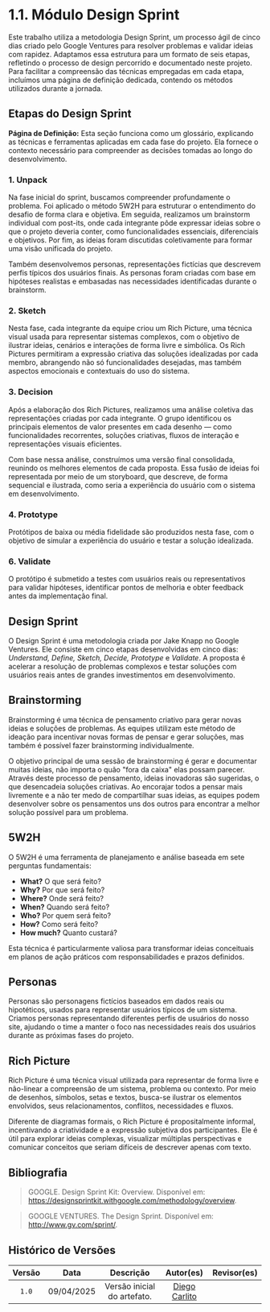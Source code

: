 # 1.1. Módulo Design Sprint

Este trabalho utiliza a metodologia Design Sprint, um processo ágil de cinco dias criado pelo Google Ventures para resolver problemas e validar ideias com rapidez. Adaptamos essa estrutura para um formato de seis etapas, refletindo o processo de design percorrido e documentado neste projeto. Para facilitar a compreensão das técnicas empregadas em cada etapa, incluímos uma página de definição dedicada, contendo os métodos utilizados durante a jornada.

## Etapas do Design Sprint

**Página de Definição:** Esta seção funciona como um glossário, explicando as técnicas e ferramentas aplicadas em cada fase do projeto. Ela fornece o contexto necessário para compreender as decisões tomadas ao longo do desenvolvimento.

### 1. Unpack

Na fase inicial do sprint, buscamos compreender profundamente o problema. Foi aplicado o método 5W2H para estruturar o entendimento do desafio de forma clara e objetiva. Em seguida, realizamos um brainstorm individual com post-its, onde cada integrante pôde expressar ideias sobre o que o projeto deveria conter, como funcionalidades essenciais, diferenciais e objetivos. Por fim, as ideias foram discutidas coletivamente para formar uma visão unificada do projeto.

Também desenvolvemos personas, representações fictícias que descrevem perfis típicos dos usuários finais. As personas foram criadas com base em hipóteses realistas e embasadas nas necessidades identificadas durante o brainstorm.

### 2. Sketch

Nesta fase, cada integrante da equipe criou um Rich Picture, uma técnica visual usada para representar sistemas complexos, com o objetivo de ilustrar ideias, cenários e interações de forma livre e simbólica. Os Rich Pictures permitiram a expressão criativa das soluções idealizadas por cada membro, abrangendo não só funcionalidades desejadas, mas também aspectos emocionais e contextuais do uso do sistema.

### 3. Decision

Após a elaboração dos Rich Pictures, realizamos uma análise coletiva das representações criadas por cada integrante. O grupo identificou os principais elementos de valor presentes em cada desenho — como funcionalidades recorrentes, soluções criativas, fluxos de interação e representações visuais eficientes.

Com base nessa análise, construímos uma versão final consolidada, reunindo os melhores elementos de cada proposta. Essa fusão de ideias foi representada por meio de um storyboard, que descreve, de forma sequencial e ilustrada, como seria a experiência do usuário com o sistema em desenvolvimento.

### 4. Prototype

Protótipos de baixa ou média fidelidade são produzidos nesta fase, com o objetivo de simular a experiência do usuário e testar a solução idealizada.

### 6. Validate

O protótipo é submetido a testes com usuários reais ou representativos para validar hipóteses, identificar pontos de melhoria e obter feedback antes da implementação final.


## Design Sprint

O Design Sprint é uma metodologia criada por Jake Knapp no Google Ventures. Ele consiste em cinco etapas desenvolvidas em cinco dias: *Understand, Define, Sketch, Decide, Prototype* e *Validate*. A proposta é acelerar a resolução de problemas complexos e testar soluções com usuários reais antes de grandes investimentos em desenvolvimento.

## Brainstorming

Brainstorming é uma técnica de pensamento criativo para gerar novas ideias e soluções de problemas. As equipes utilizam este método de ideação para incentivar novas formas de pensar e gerar soluções, mas também é possível fazer brainstorming individualmente.

O objetivo principal de uma sessão de brainstorming é gerar e documentar muitas ideias, não importa o quão "fora da caixa" elas possam parecer. Através deste processo de pensamento, ideias inovadoras são sugeridas, o que desencadeia soluções criativas. Ao encorajar todos a pensar mais livremente e a não ter medo de compartilhar suas ideias, as equipes podem desenvolver sobre os pensamentos uns dos outros para encontrar a melhor solução possível para um problema.

## 5W2H

O 5W2H é uma ferramenta de planejamento e análise baseada em sete perguntas fundamentais:
- **What?** O que será feito?
- **Why?** Por que será feito?
- **Where?** Onde será feito?
- **When?** Quando será feito?
- **Who?** Por quem será feito?
- **How?** Como será feito?
- **How much?** Quanto custará?

Esta técnica é particularmente valiosa para transformar ideias conceituais em planos de ação práticos com responsabilidades e prazos definidos.

## Personas

Personas são personagens fictícios baseados em dados reais ou hipotéticos, usados para representar usuários típicos de um sistema. Criamos personas representando diferentes perfis de usuários do nosso site, ajudando o time a manter o foco nas necessidades reais dos usuários durante as próximas fases do projeto.

## Rich Picture

Rich Picture é uma técnica visual utilizada para representar de forma livre e não-linear a compreensão de um sistema, problema ou contexto. Por meio de desenhos, símbolos, setas e textos, busca-se ilustrar os elementos envolvidos, seus relacionamentos, conflitos, necessidades e fluxos.

Diferente de diagramas formais, o Rich Picture é propositalmente informal, incentivando a criatividade e a expressão subjetiva dos participantes. Ele é útil para explorar ideias complexas, visualizar múltiplas perspectivas e comunicar conceitos que seriam difíceis de descrever apenas com texto.

## Bibliografia

> GOOGLE. Design Sprint Kit: Overview. Disponível em: https://designsprintkit.withgoogle.com/methodology/overview.

> GOOGLE VENTURES. The Design Sprint. Disponível em: http://www.gv.com/sprint/.

## Histórico de Versões

| Versão | Data | Descrição | Autor(es) | Revisor(es) |
| :----: | :--: | :-------: | :-------: | :---------: |
| `1.0` | 09/04/2025 | Versão inicial do artefato. | [Diego Carlito](https://github.com/DiegoCarlito) | |
